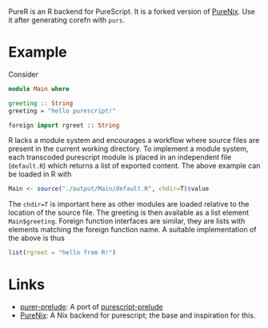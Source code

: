 PureR is an R backend for PureScript. It is a forked version of
[PureNix](https://github.com/purenix-org/purenix). Use it after generating
corefn with `purs`.

# Example

Consider
``` purescript
module Main where

greeting :: String
greeting = "hello purescript!"

foreign import rgreet :: String
```

R lacks a module system and encourages a workflow where source files are present
in the current working directory. To implement a module system, each transcoded
purescript module is placed in an independent file (`default.R`) which returns a
list of exported content. The above example can be loaded in R with

``` R
Main <- source("./output/Main/default.R", chdir=T)$value
```

The `chdir=T` is important here as other modules are loaded relative to the
location of the source file. The greeting is then available as a list element
`Main$greeting`. Foreign function interfaces are similar, they are lists with elements
matching the foreign function name. A suitable implementation of the above is thus

``` R
list(rgreet = "hello from R!")
```

# Links

- [purer-prelude](https://github.com/jbedo/purer-prelude): A port of [purescript-prelude](https://github.com/purescript/purescript-prelude)
- [PureNix](https://github.com/purenix-org/purenix): A Nix backend for
  purescript; the base and inspiration for this.
